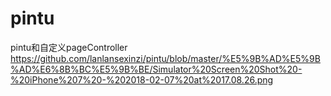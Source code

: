 # pintu
pintu和自定义pageController
https://github.com/lanlansexinzi/pintu/blob/master/%E5%9B%AD%E5%9B%AD%E6%8B%BC%E5%9B%BE/Simulator%20Screen%20Shot%20-%20iPhone%207%20-%202018-02-07%20at%2017.08.26.png
